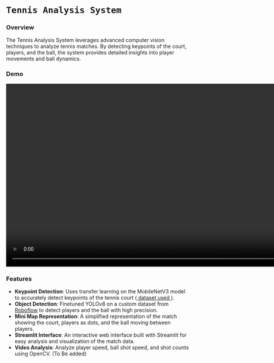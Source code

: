# `Tennis Analysis System`

### Overview

The Tennis Analysis System leverages advanced computer vision techniques to analyze tennis matches. By detecting keypoints of the court, players, and the ball, the system provides detailed insights into player movements and ball dynamics.

### Demo
<p align="center">
  <video width="1000" controls>
    <source src="video\Demo.mp4" type="video/mp4">
    Your browser does not support the video tag.
  </video>
</p>

### Features

- **Keypoint Detection**: Uses transfer learning on the MobileNetV3 model to accurately detect keypoints of the tennis court ([ dataset used ](https://drive.google.com/file/d/1lhAaeQCmk2y440PmagA0KmIVBIysVMwu/view?usp=drive_link)).
- **Object Detection**: Finetuned YOLOv8 on a custom dataset from [Roboflow](https://universe.roboflow.com/tennistracker-dogbm/tennis-tracker-duufq/browse?queryText=&pageSize=50&startingIndex=0&browseQuery=true) to detect players and the ball with high precision.
- **Mini Map Representation**: A simplified representation of the match showing the court, players as dots, and the ball moving between players.
- **Streamlit Interface**: An interactive web interface built with Streamlit for easy analysis and visualization of the match data.
- **Video Analysis**: Analyze player speed, ball shot speed, and shot counts using OpenCV. (To Be added)